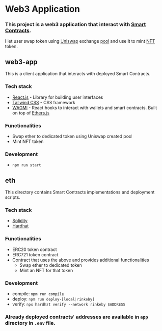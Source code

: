 # Web3 Application

### This project is a web3 application that interact with [Smart Contracts](https://ethereum.org/en/developers/docs/smart-contracts/).

I let user swap token using [Uniswap](https://uniswap.org/) exchange [pool](https://docs.uniswap.org/protocol/V2/concepts/core-concepts/pools) and use it to mint [NFT](https://en.wikipedia.org/wiki/Non-fungible_token) token.

## web3-app

This is a client application that interacts with deployed Smart Contracts.

### Tech stack

- [React.js](https://reactjs.org/) - Library for building user interfaces
- [Tailwind CSS](https://tailwindcss.com/) - CSS framework
- [WAGMI](https://wagmi.sh/) - React hooks to interact with wallets and smart contracts. Built on top of [Ethers.js](https://docs.ethers.io/v5/)

### Functionalities

- Swap ether to dedicated token using Uniswap created pool
- Mint NFT token

### Development

- `npm run start`

## eth

This directory contains Smart Contracts implementations and deployment scripts.

### Tech stack

- [Solidity](https://docs.soliditylang.org/en/v0.8.14/)
- [Hardhat](https://hardhat.org/)

### Functionalities

- ERC20 token contract
- ERC721 token contract
- Contract that uses the above and provides additional functionalities
  - Swap ether to dedicated token
  - Mint an NFT for that token

### Development

- compile: `npm run compile`
- deploy: `npm run deploy-[local|rinkeby]`
- verify: `npx hardhat verify --network rinkeby $ADDRESS`

### Already deployed contracts' addresses are available in `app` directory in `.env` file.
